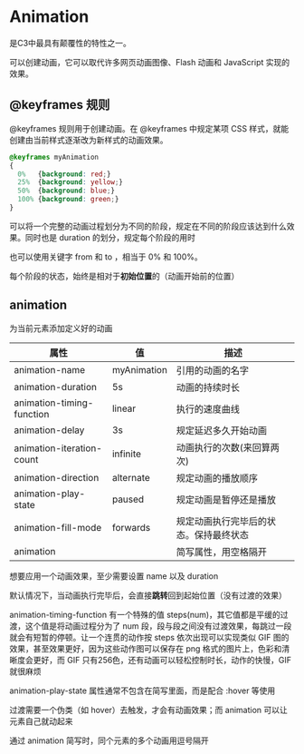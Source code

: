 # Animation

是C3中最具有颠覆性的特性之一。

可以创建动画，它可以取代许多网页动画图像、Flash 动画和 JavaScript 实现的效果。 

## @keyframes 规则

 @keyframes 规则用于创建动画。在 @keyframes 中规定某项 CSS 样式，就能创建由当前样式逐渐改为新样式的动画效果。

```css
@keyframes myAnimation
{
  0%   {background: red;}
  25%  {background: yellow;}
  50%  {background: blue;}
  100% {background: green;}
}
```

可以将一个完整的动画过程划分为不同的阶段，规定在不同的阶段应该达到什么效果。同时也是 duration 的划分，规定每个阶段的用时

也可以使用关键字 from 和 to ，相当于 0% 和 100%。

每个阶段的状态，始终是相对于**初始位置**的（动画开始前的位置）

## animation

为当前元素添加定义好的动画

| 属性                      | 值          | 描述                                   |
| ------------------------- | ----------- | -------------------------------------- |
| animation-name            | myAnimation | 引用的动画的名字                       |
| animation-duration        | 5s          | 动画的持续时长                         |
| animation-timing-function | linear      | 执行的速度曲线                         |
| animation-delay           | 3s          | 规定延迟多久开始动画                   |
| animation-iteration-count | infinite    | 动画执行的次数(来回算两次)             |
| animation-direction       | alternate   | 规定动画的播放顺序                     |
| animation-play-state      | paused      | 规定动画是暂停还是播放                 |
| animation-fill-mode       | forwards    | 规定动画执行完毕后的状态。保持最终状态 |
| animation                 |             | 简写属性，用空格隔开                   |

想要应用一个动画效果，至少需要设置 name 以及 duration

默认情况下，当动画执行完毕后，会直接**跳转**回到起始位置（没有过渡的效果）

animation-timing-function 有一个特殊的值 steps(num)，其它值都是平缓的过渡，这个值是将动画过程分为了 num 段，段与段之间没有过渡效果，每跳过一段就会有短暂的停顿。让一个连贯的动作按 steps 依次出现可以实现类似 GIF 图的效果，甚至效果更好，因为这些动作图可以保存在 png 格式的图片上，色彩和清晰度会更好，而 GIF 只有256色，还有动画可以轻松控制时长，动作的快慢，GIF就很麻烦

animation-play-state 属性通常不包含在简写里面，而是配合 :hover 等使用

过渡需要一个伪类（如 hover）去触发，才会有动画效果；而 animation 可以让元素自己就动起来

通过 animation 简写时，同个元素的多个动画用逗号隔开